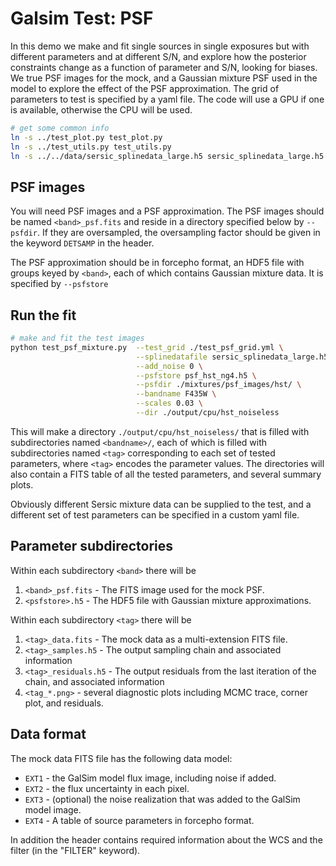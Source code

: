 # Galsim Test: PSF

In this demo we make and fit single sources in single exposures but with
different parameters and at different S/N, and explore how the posterior
constraints change as a function of parameter and S/N, looking for biases.  We
true PSF images for the mock, and a Gaussian mixture PSF used in the model to
explore the effect of the PSF approximation.  The grid of parameters to test is
specified by a yaml file.  The code will use a GPU if one is available,
otherwise the CPU will be used.

```sh
# get some common info
ln -s ../test_plot.py test_plot.py
ln -s ../test_utils.py test_utils.py
ln -s ../../data/sersic_splinedata_large.h5 sersic_splinedata_large.h5
```

## PSF images

You will need PSF images and a PSF approximation.  The PSF images should be
named `<band>_psf.fits` and reside in a directory specified below by `--psfdir`.
If they are oversampled, the oversampling factor should be given in the keyword
`DETSAMP` in the header.

The PSF approximation should be in forcepho format, an HDF5 file with groups keyed by
`<band>`, each of which contains Gaussian mixture data.  It is specified by `--psfstore`

## Run the fit

```sh
# make and fit the test images
python test_psf_mixture.py  --test_grid ./test_psf_grid.yml \
                            --splinedatafile sersic_splinedata_large.h5 \
                            --add_noise 0 \
                            --psfstore psf_hst_ng4.h5 \
                            --psfdir ./mixtures/psf_images/hst/ \
                            --bandname F435W \
                            --scales 0.03 \
                            --dir ./output/cpu/hst_noiseless
```

This will make a directory `./output/cpu/hst_noiseless/` that is filled with
subdirectories named `<bandname>/`, each of which is filled with subdirectories
named  `<tag>` corresponding to each set of tested parameters, where `<tag>`
encodes the parameter values.  The directories will also contain a FITS table of
all the tested parameters, and several summary plots.

Obviously different Sersic mixture data can be supplied to the test, and a
different set of test parameters can be specified in a custom yaml file.

## Parameter subdirectories

Within each subdirectory `<band>` there will be

1. `<band>_psf.fits` - The FITS image used for the mock PSF.
2. `<psfstore>.h5` - The HDF5 file with Gaussian mixture approximations.

Within each subdirectory `<tag>` there will be

1. `<tag>_data.fits` - The mock data as a multi-extension FITS file.
2. `<tag>_samples.h5` - The output sampling chain and associated information
3. `<tag>_residuals.h5` - The output residuals from the last iteration of the
   chain, and associated information
4. `<tag_*.png>` - several diagnostic plots including MCMC trace, corner plot,
   and residuals.

## Data format

The mock data FITS file has the following data model:

* `EXT1` - the GalSim model flux image, including noise if added.
* `EXT2` - the flux uncertainty in each pixel.
* `EXT3` - (optional) the noise realization that was added to the GalSim model image.
* `EXT4` - A table of source parameters in forcepho format.

In addition the header contains required information about the WCS and the
filter (in the "FILTER" keyword).
